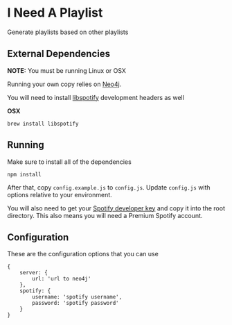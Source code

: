 # I Need A Playlist

Generate playlists based on other playlists

## External Dependencies

**NOTE:** You must be running Linux or OSX

Running your own copy relies on [Neo4j](http://neo4j.com).

You will need to install [libspotify](https://developer.spotify.com/technologies/libspotify/)
development headers as well

**OSX**

    brew install libspotify

## Running

Make sure to install all of the dependencies

    npm install

After that, copy `config.example.js` to `config.js`. Update
`config.js` with options relative to your environment.

You will also need to get your [Spotify developer key](https://devaccount.spotify.com/my-account/keys/)
and copy it into the root directory. This also means you will need a Premium
Spotify account.

## Configuration

These are the configuration options that you can use

    {
        server: {
            url: 'url to neo4j'
        },
        spotify: {
            username: 'spotify username',
            password: 'spotify password'
        }
    }
